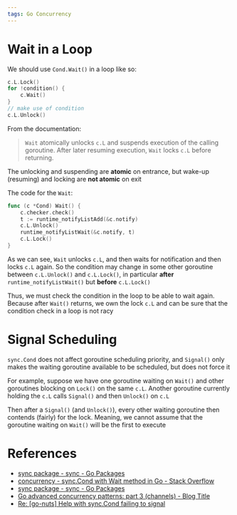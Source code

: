 ```yaml
---
tags: Go Concurrency
---
```


# Wait in a Loop

We should use `Cond.Wait()` in a loop like so:

```go
c.L.Lock()
for !condition() {
    c.Wait()
}
// make use of condition
c.L.Unlock()
```

From the documentation:

> `Wait` atomically unlocks `c.L` and suspends execution of the calling goroutine. After later resuming execution, `Wait` locks `c.L` before returning.

The unlocking and suspending are **atomic** on entrance, but wake-up (resuming) and locking are **not atomic** on exit

The code for the `Wait`:

```go
func (c *Cond) Wait() {
	c.checker.check()
	t := runtime_notifyListAdd(&c.notify)
	c.L.Unlock()
	runtime_notifyListWait(&c.notify, t)
	c.L.Lock()
}
```

As we can see, `Wait` unlocks `c.L`, and then waits for notification and then locks `c.L` again. So the condition may change in some other goroutine between `c.L.Unlock()` and `c.L.Lock()`, in particular **after** `runtime_notifyListWait()` but **before** `c.L.Lock()`

Thus, we must check the condition in the loop to be able to wait again. Because after `Wait()` returns, we own the lock `c.L` and can be sure that the condition check in a loop is not racy

# Signal Scheduling

`sync.Cond` does not affect goroutine scheduling priority, and `Signal()` only makes the waiting goroutine available to be scheduled, but does not force it

For example, suppose we have one goroutine waiting on `Wait()` and other goroutines blocking on `Lock()` on the same `c.L`. Another goroutine currently holding the `c.L` calls `Signal()` and then `Unlock()` on `c.L`

Then after a `Signal()` (and `Unlock()`), every other waiting goroutine then contends (fairly) for the lock. Meaning, we cannot assume that the goroutine waiting on `Wait()` will be the first to execute

# References

- [sync package - sync - Go Packages](https://pkg.go.dev/sync#Cond)
- [concurrency - sync.Cond with Wait method in Go - Stack Overflow](https://stackoverflow.com/questions/76742838/sync-cond-with-wait-method-in-go)
- [sync package - sync - Go Packages](https://pkg.go.dev/sync#Cond)
- [Go advanced concurrency patterns: part 3 (channels) - Blog Title](https://blogtitle.github.io/go-advanced-concurrency-patterns-part-3-channels/)
- [Re: [go-nuts] Help with sync.Cond failing to signal](https://www.mail-archive.com/golang-nuts@googlegroups.com/msg47474.html)
